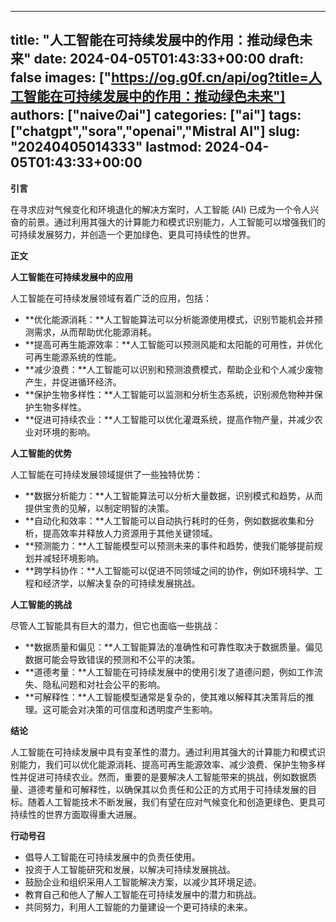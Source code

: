 
---
title: "人工智能在可持续发展中的作用：推动绿色未来"
date: 2024-04-05T01:43:33+00:00
draft: false
images: ["https://og.g0f.cn/api/og?title=人工智能在可持续发展中的作用：推动绿色未来"]
authors: ["naiveのai"]
categories: ["ai"]
tags: ["chatgpt","sora","openai","Mistral AI"]
slug: "20240405014333"
lastmod: 2024-04-05T01:43:33+00:00
---
**引言**

在寻求应对气候变化和环境退化的解决方案时，人工智能 (AI) 已成为一个令人兴奋的前景。通过利用其强大的计算能力和模式识别能力，人工智能可以增强我们的可持续发展努力，并创造一个更加绿色、更具可持续性的世界。

**正文**

**人工智能在可持续发展中的应用**

人工智能在可持续发展领域有着广泛的应用，包括：

* **优化能源消耗：**人工智能算法可以分析能源使用模式，识别节能机会并预测需求，从而帮助优化能源消耗。
* **提高可再生能源效率：**人工智能可以预测风能和太阳能的可用性，并优化可再生能源系统的性能。
* **减少浪费：**人工智能可以识别和预测浪费模式，帮助企业和个人减少废物产生，并促进循环经济。
* **保护生物多样性：**人工智能可以监测和分析生态系统，识别濒危物种并保护生物多样性。
* **促进可持续农业：**人工智能可以优化灌溉系统，提高作物产量，并减少农业对环境的影响。

**人工智能的优势**

人工智能在可持续发展领域提供了一些独特优势：

* **数据分析能力：**人工智能算法可以分析大量数据，识别模式和趋势，从而提供宝贵的见解，以制定明智的决策。
* **自动化和效率：**人工智能可以自动执行耗时的任务，例如数据收集和分析，提高效率并释放人力资源用于其他关键领域。
* **预测能力：**人工智能模型可以预测未来的事件和趋势，使我们能够提前规划并减轻环境影响。
* **跨学科协作：**人工智能可以促进不同领域之间的协作，例如环境科学、工程和经济学，以解决复杂的可持续发展挑战。

**人工智能的挑战**

尽管人工智能具有巨大的潜力，但它也面临一些挑战：

* **数据质量和偏见：**人工智能算法的准确性和可靠性取决于数据质量。偏见数据可能会导致错误的预测和不公平的决策。
* **道德考量：**人工智能在可持续发展中的使用引发了道德问题，例如工作流失、隐私问题和对社会公平的影响。
* **可解释性：**人工智能模型通常是复杂的，使其难以解释其决策背后的推理。这可能会对决策的可信度和透明度产生影响。

**结论**

人工智能在可持续发展中具有变革性的潜力。通过利用其强大的计算能力和模式识别能力，我们可以优化能源消耗、提高可再生能源效率、减少浪费、保护生物多样性并促进可持续农业。然而，重要的是要解决人工智能带来的挑战，例如数据质量、道德考量和可解释性，以确保其以负责任和公正的方式用于可持续发展的目标。随着人工智能技术不断发展，我们有望在应对气候变化和创造更绿色、更具可持续性的世界方面取得重大进展。

**行动号召**

* 倡导人工智能在可持续发展中的负责任使用。
* 投资于人工智能研究和发展，以解决可持续发展挑战。
* 鼓励企业和组织采用人工智能解决方案，以减少其环境足迹。
* 教育自己和他人了解人工智能在可持续发展中的潜力和挑战。
* 共同努力，利用人工智能的力量建设一个更可持续的未来。